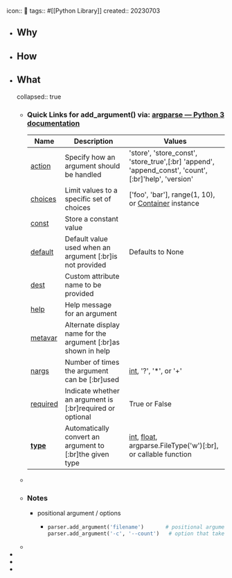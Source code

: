 icon:: 🐍
tags:: #[[Python Library]]
created:: 20230703
- ## Why
- ## How
- ## What
  collapsed:: true
  - ### Quick Links for add_argument() via: [argparse — Python 3 documentation](https://docs.python.org/3/library/argparse.html#module-argparse)
    | Name | Description | Values |
    | ---- | ---- | ---- |
    | [action](https://docs.python.org/zh-cn/3/library/argparse.html#action) | Specify how an argument should be handled | 'store', 'store_const', 'store_true',[:br] 'append', 'append_const', 'count', [:br]'help', 'version' |
    | [choices](https://docs.python.org/zh-cn/3/library/argparse.html#choices) | Limit values to a specific set of choices | ['foo', 'bar'], range(1, 10), or [Container](https://docs.python.org/zh-cn/3/library/collections.abc.htmllections.abc.Container) instance |
    | [const](https://docs.python.org/zh-cn/3/library/argparse.html#const) | Store a constant value |  |
    | [default](https://docs.python.org/zh-cn/3/library/argparse.html#default) | Default value used when an argument [:br]is not provided | Defaults to None |
    | [dest](https://docs.python.org/zh-cn/3/library/argparse.html#dest) | Custom attribute name to be provided |  |
    | [help](https://docs.python.org/zh-cn/3/library/argparse.html#help) | Help message for an argument |  |
    | [metavar](https://docs.python.org/zh-cn/3/library/argparse.html#metavar) | Alternate display name for the argument [:br]as shown in help |  |
    | [nargs](https://docs.python.org/zh-cn/3/library/argparse.html#nargs) | Number of times the argument can be [:br]used | [int](https://docs.python.org/zh-cn/3/library/functions.html#int), '?', '*', or '+' |
    | [required](https://docs.python.org/zh-cn/3/library/argparse.html#required) | Indicate whether an argument is [:br]required or optional | True or False |
    | [**type**](https://docs.python.org/zh-cn/3/library/argparse.html#type) | Automatically convert an argument to [:br]the given type | [int](https://docs.python.org/zh-cn/3/library/functions.html#int), [float](https://docs.python.org/zh-cn/3/library/functions.html#float), argparse.FileType('w')[:br], or callable function |
  -
  - ### Notes
    - positional argument / options
      - ```python
        parser.add_argument('filename')       # positional argument
        parser.add_argument('-c', '--count')   # option that takes a value
        ```
  -
-
-
-